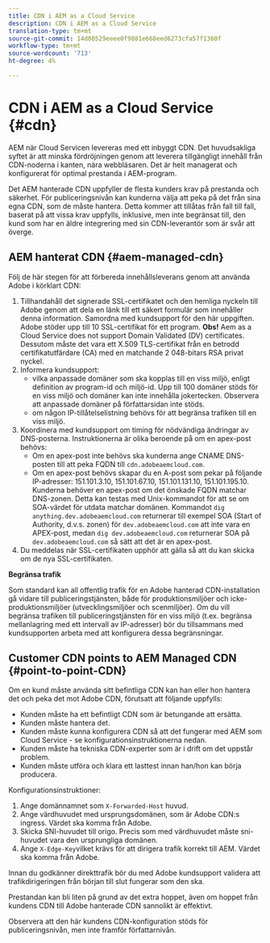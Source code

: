 ```yaml
---
title: CDN i AEM as a Cloud Service
description: CDN i AEM as a Cloud Service
translation-type: tm+mt
source-git-commit: 14d08529eeee0f9881e668eed6273cfa57f1360f
workflow-type: tm+mt
source-wordcount: '713'
ht-degree: 4%

---
```



# CDN i AEM as a Cloud Service {#cdn}

AEM när Cloud Servicen levereras med ett inbyggt CDN. Det huvudsakliga syftet är att minska fördröjningen genom att leverera tillgängligt innehåll från CDN-noderna i kanten, nära webbläsaren. Det är helt managerat och konfigurerat för optimal prestanda i AEM-program.

Det AEM hanterade CDN uppfyller de flesta kunders krav på prestanda och säkerhet. För publiceringsnivån kan kunderna välja att peka på det från sina egna CDN, som de måste hantera. Detta kommer att tillåtas från fall till fall, baserat på att vissa krav uppfylls, inklusive, men inte begränsat till, den kund som har en äldre integrering med sin CDN-leverantör som är svår att överge.

## AEM hanterat CDN  {#aem-managed-cdn}

Följ de här stegen för att förbereda innehållsleverans genom att använda Adobe i körklart CDN:

1. Tillhandahåll det signerade SSL-certifikatet och den hemliga nyckeln till Adobe genom att dela en länk till ett säkert formulär som innehåller denna information. Samordna med kundsupport för den här uppgiften. Adobe stöder upp till 10 SSL-certifikat för ett program.
   **Obs!** Aem as a Cloud Service does not support Domain Validated (DV) certificates. Dessutom måste det vara ett X.509 TLS-certifikat från en betrodd certifikatutfärdare (CA) med en matchande 2 048-bitars RSA privat nyckel.
1. Informera kundsupport:
   * vilka anpassade domäner som ska kopplas till en viss miljö, enligt definition av program-id och miljö-id. Upp till 100 domäner stöds för en viss miljö och domäner kan inte innehålla jokertecken. Observera att anpassade domäner på författarsidan inte stöds.
   * om någon IP-tillåtelselistning behövs för att begränsa trafiken till en viss miljö.
1. Koordinera med kundsupport om timing för nödvändiga ändringar av DNS-posterna. Instruktionerna är olika beroende på om en apex-post behövs:
   * Om en apex-post inte behövs ska kunderna ange CNAME DNS-posten till att peka FQDN till `cdn.adobeaemcloud.com`.
   * Om en apex-post behövs skapar du en A-post som pekar på följande IP-adresser: 151.101.3.10, 151.101.67.10, 151.101.131.10, 151.101.195.10. Kunderna behöver en apex-post om det önskade FQDN matchar DNS-zonen. Detta kan testas med Unix-kommandot för att se om SOA-värdet för utdata matchar domänen. Kommandot `dig anything.dev.adobeaemcloud.com` returnerar till exempel SOA (Start of Authority, d.v.s. zonen) för `dev.adobeaemcloud.com` att inte vara en APEX-post, medan `dig dev.adobeaemcloud.com` returnerar SOA på `dev.adobeaemcloud.com` så sätt att det är en apex-post.
1. Du meddelas när SSL-certifikaten upphör att gälla så att du kan skicka om de nya SSL-certifikaten.

**Begränsa trafik**

Som standard kan all offentlig trafik för en Adobe hanterad CDN-installation gå vidare till publiceringstjänsten, både för produktionsmiljöer och icke-produktionsmiljöer (utvecklingsmiljöer och scenmiljöer). Om du vill begränsa trafiken till publiceringstjänsten för en viss miljö (t.ex. begränsa mellanlagring med ett intervall av IP-adresser) bör du tillsammans med kundsupporten arbeta med att konfigurera dessa begränsningar.

## Customer CDN points to AEM Managed CDN {#point-to-point-CDN}

Om en kund måste använda sitt befintliga CDN kan han eller hon hantera det och peka det mot Adobe CDN, förutsatt att följande uppfylls:

* Kunden måste ha ett befintligt CDN som är betungande att ersätta.
* Kunden måste hantera det.
* Kunden måste kunna konfigurera CDN så att det fungerar med AEM som Cloud Service - se konfigurationsinstruktionerna nedan.
* Kunden måste ha tekniska CDN-experter som är i drift om det uppstår problem.
* Kunden måste utföra och klara ett lasttest innan han/hon kan börja producera.

Konfigurationsinstruktioner:

1. Ange domännamnet som `X-Forwarded-Host` huvud.
1. Ange värdhuvudet med ursprungsdomänen, som är Adobe CDN:s ingress. Värdet ska komma från Adobe.
1. Skicka SNI-huvudet till origo. Precis som med värdhuvudet måste sni-huvudet vara den ursprungliga domänen.
1. Ange `X-Edge-Key`vilket krävs för att dirigera trafik korrekt till AEM. Värdet ska komma från Adobe.

Innan du godkänner direkttrafik bör du med Adobe kundsupport validera att trafikdirigeringen från början till slut fungerar som den ska.

Prestandan kan bli liten på grund av det extra hoppet, även om hoppet från kundens CDN till Adobe hanterade CDN sannolikt är effektivt.

Observera att den här kundens CDN-konfiguration stöds för publiceringsnivån, men inte framför författarnivån.
